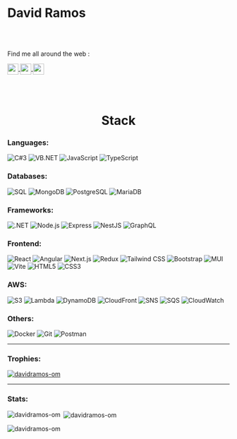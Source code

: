 # David Ramos


<br/>
<br/>

Find me all around the web :

<a href="https://platzi.com/p/davidramos-om/" target="blank"><img align="center" src="https://static.platzi.com/media/platzi-isotipo@2x.png" height="25" /> </a>
<a href="https://www.linkedin.com/in/davidramos-om/" target="blank"><img align="center" src="https://static-exp1.licdn.com/sc/h/8s162nmbcnfkg7a0k8nq9wwqo" height="25" /> </a>
<a href="https://twitter.com/davidramos_om" target="blank"><img align="center" src="https://abs.twimg.com/favicons/twitter.2.ico" height="25" /> </a>

<br/>



<br/>

<h1 align="center">Stack</h1>
<h3 align="left">Languages:</h3>

![C#3](https://img.shields.io/badge/-csharp-000?&logo=csharp)
![VB.NET](https://img.shields.io/badge/-VB.NET-000?&logo=VB.NET)
![JavaScript](https://img.shields.io/badge/-JavaScript-000?&logo=JavaScript)
![TypeScript](https://img.shields.io/badge/-TypeScript-000?&logo=TypeScript)

<h3 align="left">Databases:</h3>

![SQL](https://img.shields.io/badge/-SQL-000?&logo=MySQL)
![MongoDB](https://img.shields.io/badge/-MongoDB-000?&logo=MongoDB)
![PostgreSQL](https://img.shields.io/badge/-PostgreSQL-000?&logo=PostgreSQL)
![MariaDB](https://img.shields.io/badge/-MariaDB-000?&logo=MariaDB)

<h3 align="left">Frameworks:</h3>

![.NET](https://img.shields.io/badge/-.NET-000?&logo=.NET)
![Node.js](https://img.shields.io/badge/-Node.js-000?&logo=Node.js)
![Express](https://img.shields.io/badge/-Express-000?&logo=Express)
![NestJS](https://img.shields.io/badge/-NestJS-000?&logo=NestJS)
![GraphQL](https://img.shields.io/badge/-GraphQL-000?&logo=GraphQL)

<h3 align="left">Frontend:</h3>

![React](https://img.shields.io/badge/-React-000?&logo=React)
![Angular](https://img.shields.io/badge/-Angular-000?&logo=Angular)
![Next.js](https://img.shields.io/badge/-Next.js-000?&logo=Next.js)
![Redux](https://img.shields.io/badge/-Redux-000?&logo=Redux)
![Tailwind CSS](https://img.shields.io/badge/-Tailwind_CSS-000?&logo=Tailwind_CSS)
![Bootstrap](https://img.shields.io/badge/-Bootstrap-000?&logo=Bootstrap)
![MUI](https://img.shields.io/badge/-MUI-000?&logo=MUI)
![Vite](https://img.shields.io/badge/-Vite-000?&logo=Vite)
![HTML5](https://img.shields.io/badge/-HTML5-000?&logo=HTML5)
![CSS3](https://img.shields.io/badge/-CSS3-000?&logo=CSS3)


<h3 align="left">AWS:</h3>

![S3](https://img.shields.io/badge/-S3-000?&logo=Amazon-S3)
![Lambda](https://img.shields.io/badge/-Lambda-000?&logo=Amazon-Lambda)
![DynamoDB](https://img.shields.io/badge/-DynamoDB-000?&logo=Amazon-DynamoDB)
![CloudFront](https://img.shields.io/badge/-CloudFront-000?&logo=Amazon-CloudFront)
![SNS](https://img.shields.io/badge/-SNS-000?&logo=Amazon-SNS)
![SQS](https://img.shields.io/badge/-SQS-000?&logo=Amazon-SQS)
![CloudWatch](https://img.shields.io/badge/-CloudWatch-000?&logo=Amazon-CloudWatch)


<h3 align="left">Others:</h3>

![Docker](https://img.shields.io/badge/-Docker-000?&logo=Docker)
![Git](https://img.shields.io/badge/-Git-000?&logo=Git)
![Postman](https://img.shields.io/badge/-Postman-000?&logo=Postman)

<hr/>
<h3 align="left">Trophies:</h3>
<p align="left"> <a href="https://github.com/davidramos-om/github-profile-trophy"><img src="https://github-profile-trophy.vercel.app/?username=davidramos-om" alt="davidramos-om" /></a> </p>

<hr/>
<h3 align="left">Stats:</h3>
<p><img align="left" src="https://github-readme-stats.vercel.app/api/top-langs?username=davidramos-om&show_icons=true&locale=en&layout=compact" alt="davidramos-om" /></p>

<p>&nbsp;<img align="center" src="https://github-readme-stats.vercel.app/api?username=davidramos-om&show_icons=true&locale=en" alt="davidramos-om" /></p>

<p><img align="center" src="https://github-readme-streak-stats.herokuapp.com/?user=davidramos-om&" alt="davidramos-om" /></p>

